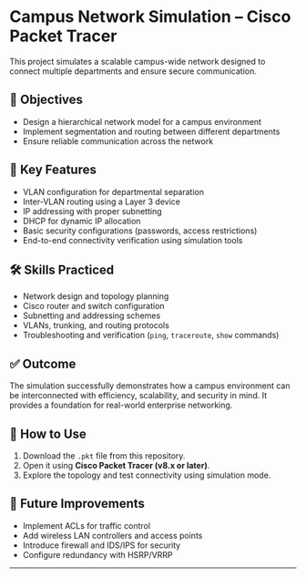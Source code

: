 # Campus Network Simulation – Cisco Packet Tracer  

This project simulates a scalable campus-wide network designed to connect multiple departments and ensure secure communication.  

## 🎯 Objectives
- Design a hierarchical network model for a campus environment  
- Implement segmentation and routing between different departments  
- Ensure reliable communication across the network  

## 🔑 Key Features
- VLAN configuration for departmental separation  
- Inter-VLAN routing using a Layer 3 device  
- IP addressing with proper subnetting  
- DHCP for dynamic IP allocation  
- Basic security configurations (passwords, access restrictions)  
- End-to-end connectivity verification using simulation tools  

## 🛠 Skills Practiced
- Network design and topology planning  
- Cisco router and switch configuration  
- Subnetting and addressing schemes  
- VLANs, trunking, and routing protocols  
- Troubleshooting and verification (`ping`, `traceroute`, `show` commands)  

## ✅ Outcome
The simulation successfully demonstrates how a campus environment can be interconnected with efficiency, scalability, and security in mind. It provides a foundation for real-world enterprise networking.  

## 📂 How to Use
1. Download the `.pkt` file from this repository.  
2. Open it using **Cisco Packet Tracer (v8.x or later)**.  
3. Explore the topology and test connectivity using simulation mode.  

## 🚀 Future Improvements
- Implement ACLs for traffic control  
- Add wireless LAN controllers and access points  
- Introduce firewall and IDS/IPS for security  
- Configure redundancy with HSRP/VRRP  

---
